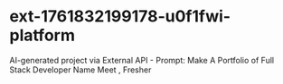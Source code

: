 # ext-1761832199178-u0f1fwi-platform
AI-generated project via External API - Prompt: Make A Portfolio of Full Stack Developer Name Meet , Fresher
